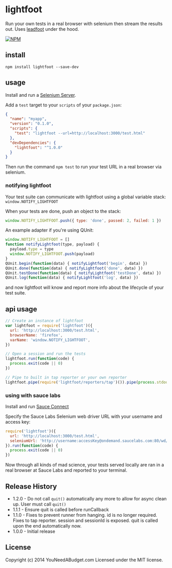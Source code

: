 # lightfoot

Run your own tests in a real browser with selenium then stream the results out. Uses [leadfoot](https://github.com/theintern/leadfoot) under the hood.

[![NPM](https://nodei.co/npm/lightfoot.png?downloads=true)](https://nodei.co/npm/lightfoot/)

## install

```shell
npm install lightfoot --save-dev
```

## usage

Install and run a [Selenium Server](http://www.seleniumhq.org/download/).

Add a `test` target to your `scripts` of your `package.json`:

```json
{
  "name": "myapp",
  "version": "0.1.0",
  "scripts": {
    "test": "lightfoot --url=http://localhost:3000/test.html"
  },
  "devDependencies": {
    "lightfoot": "^1.0.0"
  }
}
```

Then run the command `npm test` to run your test URL in a real browser via selenium.

### notifying lightfoot

Your test suite can communicate with lightfoot using a global variable stack: `window.NOTIFY_LIGHTFOOT`

When your tests are done, push an object to the stack:

```js
window.NOTIFY_LIGHTFOOT.push({ type: 'done', passed: 2, failed: 1 })
```

An example adapter if you're using QUnit:

```js
window.NOTIFY_LIGHTFOOT = []
function notifyLightfoot(type, payload) {
  payload.type = type
  window.NOTIFY_LIGHTFOOT.push(payload)
}
QUnit.begin(function(data) { notifyLightfoot('begin', data) })
QUnit.done(function(data) { notifyLightfoot('done', data) })
QUnit.testDone(function(data) { notifyLightfoot('testDone', data) })
QUnit.log(function(data) { notifyLightfoot('log', data) })
```

and now lightfoot will know and report more info about the lifecycle of your test suite.

## api usage

```js
// Create an instance of lightfoot
var lightfoot = require('lightfoot')({
  url: 'http://localhost:3000/test.html',
  browserName: 'firefox',
  varName: 'window.NOTIFY_LIGHTFOOT',
})

// Open a session and run the tests
lightfoot.run(function(code) {
  process.exit(code || 0)
})

// Pipe to built in tap reporter or your own reporter
lightfoot.pipe(require('lightfoot/reporters/tap')()).pipe(process.stdout)
```

### using with sauce labs

Install and run [Sauce Connect](https://docs.saucelabs.com/reference/sauce-connect/)

Specify the Sauce Labs Selenium web driver URL with your username and access key:

```js
require('lightfoot')({
  url: 'http://localhost:3000/test.html',
  seleniumUrl: 'http://username:accessKey@ondemand.saucelabs.com:80/wd/hub',
}).run(function(code) {
  process.exit(code || 0)
})
```

Now through all kinds of mad science, your tests served locally are ran in a real browser at Sauce Labs and reported to your terminal.

## Release History
* 1.2.0 - Do not call `quit()` automatically any more to allow for async clean up. User must call `quit()`
* 1.1.1 - Ensure quit is called before runCallback
* 1.1.0 - Fixes to prevent runner from hanging. id is no longer required. Fixes to tap reporter. session and sessionId is exposed. quit is called upon the end automatically now.
* 1.0.0 - Initial release

## License
Copyright (c) 2014 YouNeedABudget.com
Licensed under the MIT license.
